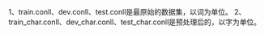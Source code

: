 1、train.conll、dev.conll、test.conll是最原始的数据集，以词为单位。
2、train_char.conll、dev_char.conll、test_char.conll是预处理后的，以字为单位。